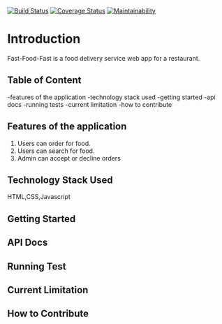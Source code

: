 [![Build Status](https://travis-ci.org/JohnMadakin/fast-food-fast.svg?branch=develop)](https://travis-ci.org/JohnMadakin/fast-food-fast)
[![Coverage Status](https://coveralls.io/repos/github/JohnMadakin/fast-food-fast/badge.svg?branch=develop)](https://coveralls.io/github/JohnMadakin/fast-food-fast?branch=develop)
[![Maintainability](https://api.codeclimate.com/v1/badges/36aaa28128868c62f5b4/maintainability)](https://codeclimate.com/github/JohnMadakin/fast-food-fast/maintainability)

# Introduction

Fast-Food-Fast​ is a food delivery service web app for a restaurant.

## Table of Content
 -features of the application
 -technology stack used
 -getting started
 -api docs
 -running tests
 -current limitation
 -how to contribute

## Features of the application
1. Users can order for food.
2. Users can search for food.
3. Admin can accept or decline orders


## Technology Stack Used
HTML,CSS,Javascript


## Getting Started


## API Docs

## Running Test

## Current Limitation

## How to Contribute
